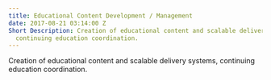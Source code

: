 ```yaml
---
title: Educational Content Development / Management
date: 2017-08-21 03:14:00 Z
Short Description: Creation of educational content and scalable delivery systems,
  continuing education coordination.
---
```


Creation of educational content and scalable delivery systems, continuing education coordination.